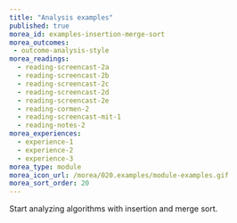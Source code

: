 ```yaml
---
title: "Analysis examples"
published: true
morea_id: examples-insertion-merge-sort
morea_outcomes:
 - outcome-analysis-style
morea_readings:
  - reading-screencast-2a
  - reading-screencast-2b
  - reading-screencast-2c
  - reading-screencast-2d
  - reading-screencast-2e
  - reading-cormen-2
  - reading-screencast-mit-1
  - reading-notes-2
morea_experiences:
  - experience-1
  - experience-2
  - experience-3
morea_type: module
morea_icon_url: /morea/020.examples/module-examples.gif
morea_sort_order: 20
---
```


Start analyzing algorithms with insertion and merge sort.
